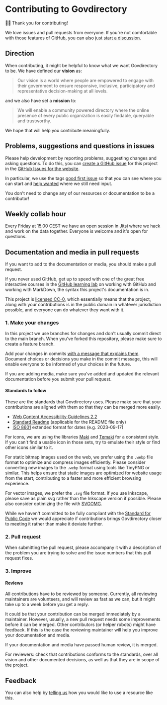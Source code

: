 # Contributing to Govdirectory

🙇‍♀️ Thank you for contributing!

We love issues and pull requests from everyone.
If you're not comfortable with those features of GitHub, you can also just [start a discussion](https://github.com/govdirectory/brand-resources/discussions).

## Direction

When contributing, it might be helpful to know what we want Govdirectory to be.
We have defined our **vision** as:

>Our vision is a world where people are empowered to engage with their government to ensure responsive, inclusive, participatory and representative decision-making at all levels.

and we also have set a **mission** to:

>We will enable a community powered directory where the online presence of every public organization is easily findable, queryable and trustworthy.

We hope that will help you contribute meaningfully.

## Problems, suggestions and questions in issues

Please help development by reporting problems, suggesting changes and asking questions.
To do this, you can [create a GitHub issue](https://help.github.com/articles/creating-an-issue/) for this project in the [GitHub Issues for the website](https://github.com/govdirectory/brand-resources/issues/new).

In particular, we use the tags [good first issue](https://github.com/govdirectory/brand-resources/issues?q=is%3Aissue+is%3Aopen+label%3A%22good+first+issue%22) so that you can see where you can start and [help wanted](https://github.com/govdirectory/brand-resources/issues?q=is%3Aissue+is%3Aopen+label%3A%22help+wanted%22) where we still need input.

You don't need to change any of our resources or documentation to be a contributor!

## Weekly collab hour

Every Friday at 15.00 CEST we have an open session in [Jitsi](https://meet.jit.si/GovdirectoryCollabHour) where we hack and work on the data together.
Everyone is welcome and it's open for questions.

## Documentation and media in pull requests

If you want to add to the documentation or media, you should make a pull request.

If you never used GitHub, get up to speed with one of the great free interactive courses in the [GitHub learning lab](https://lab.github.com/) on working with GitHub and working with MarkDown, the syntax this project's documentation is in.

This project is [licensed CC-0](LICENSE.md), which essentially means that the project, along with your contributions is in the public domain in whatever jurisdiction possible, and everyone can do whatever they want with it.

### 1. Make your changes

In this project we use branches for changes and don't usually commit direct to the main branch.
When you've forked this repository, please make sure to create a feature branch.

Add your changes in commits [with a message that explains them](https://robots.thoughtbot.com/5-useful-tips-for-a-better-commit-message).
Document choices or decisions you make in the commit message, this will enable everyone to be informed of your choices in the future.

If you are adding media, make sure you've added and updated the relevant documentation before you submit your pull request.

#### Standards to follow

These are the standards that Govdirectory uses.
Please make sure that your contributions are aligned with them so that they can be merged more easily.

* [Web Content Accessibility Guidelines 2.2](https://www.w3.org/TR/WCAG22/)
* [Standard Readme](https://github.com/RichardLitt/standard-readme/blob/main/spec.md) (applicable for the README file only)
* [ISO 8601](https://en.wikipedia.org/wiki/ISO_8601) extended format for dates (e.g. 2023-09-17)

For icons, we are using the libraries [Maki](https://labs.mapbox.com/maki-icons/) and [Temaki](https://ideditor.github.io/temaki/docs/) for a consistent style.
If you can't find a usable icon in those sets, try to emulate their style or find other icons similar to it.

For static bitmap images used on the web, we prefer using the `.webp` file format to optimize and compress images efficiently.
Please consider converting new images to the `.webp` format using tools like TinyPNG or similar.
This helps ensure that static images are optimized for website usage from the start, contributing to a faster and more efficient browsing experience.

For vector images, we prefer the `.svg` file format.
If you use Inkscape, please save as plain svg rather than the Inkscape version if possible.
Please also consider optimizing the file with [SVGOMG](https://svgomg.net/). 

While we haven't committed to be fully compliant with the [Standard for Public Code](https://standard.publiccode.net) we would appreciate if contributions brings Govdirectory closer to meeting it rather than make it deviate further.

### 2. Pull request

When submitting the pull request, please accompany it with a description of the problem you are trying to solve and the issue numbers that this pull request fixes.

### 3. Improve

#### Reviews

All contributions have to be reviewed by someone.
Currently, all reviewing maintainers are volunteers, and will review as fast as we can, but it might take up to a week before you get a reply.

It could be that your contribution can be merged immediately by a maintainer.
However, usually, a new pull request needs some improvements before it can be merged.
Other contributors (or helper robots) might have feedback.
If this is the case the reviewing maintainer will help you improve your documentation and media.

If your documentation and media have passed human review, it is merged.

For reviewers: check that contributions conforms to the standards, over all vision and other documented decisions, as well as that they are in scope of the project.

## Feedback

You can also help by [telling us](https://github.com/govdirectory/brand-resources/discussions) how you would like to use a resource like this.
